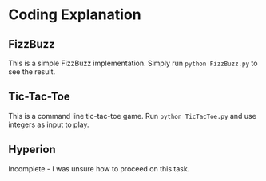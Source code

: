 
# Coding Explanation
## FizzBuzz
This is a simple FizzBuzz implementation. Simply run `python FizzBuzz.py` to see the result.

## Tic-Tac-Toe
This is a command line tic-tac-toe game. Run `python TicTacToe.py` and use integers
as input to play.

## Hyperion
Incomplete - I was unsure how to proceed on this task.
